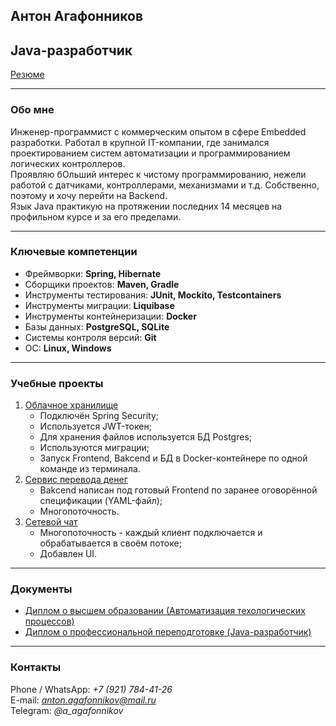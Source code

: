 ## **Антон Агафонников**
## Java-разработчик

[Резюме](https://drive.google.com/file/d/1YZ9pmg4LXu4irYar5XGlAS6eaaulbWG-/view?usp=drive_link)

---

### **Обо мне**
Инженер-программист с коммерческим опытом в сфере Embedded разработки.  Работал в крупной IT-компании, где занимался проектированием систем автоматизации и программированием логических контроллеров.  
Проявляю бОльший интерес к чистому программированию, нежели работой с датчиками, контроллерами, механизмами и т.д. Собственно, поэтому и хочу перейти на Backend.  
Язык Java практикую на протяжении последних 14 месяцев на профильном курсе и за его пределами.

---

### **Ключевые компетенции**
- Фреймворки: **Spring, Hibernate**  
- Сборщики проектов: **Maven, Gradle**  
- Инструменты тестирования: **JUnit, Mockito, Testcontainers**  
- Инструменты миграции: **Liquibase**  
- Инструменты контейнеризации: **Docker**  
- Базы данных: **PostgreSQL, SQLite**  
- Системы контроля версий: **Git**  
- ОС: **Linux, Windows**  

---

### **Учебные проекты**
1. [Облачное хранилище](https://github.com/AntonAgafonnikov/cloud_storage)  
   - Подключён Spring Security;
   - Используется JWT-токен;
   - Для хранения файлов используется БД Postgres;
   - Используются миграции;
   - Запуск Frontend, Bakcend и БД в Docker-контейнере по одной команде из терминала.
2. [Сервис перевода денег](https://github.com/AntonAgafonnikov/course_project_money_transfer)  
   - Bakcend написан под готовый Frontend по заранее оговорённой спецификации (YAML-файл);
   - Многопоточность.
3. [Сетевой чат](https://github.com/AntonAgafonnikov/course_project_2_network_chat)  
   - Многопоточность - каждый клиент подключается и обрабатывается в своём потоке;
   - Добавлен UI.

---

### **Документы**
- [Диплом о высшем образовании (Автоматизация техологических процессов)](https://drive.google.com/file/d/1bA0x6ZmGbXFVTeDdl-S0cWouY2zCttlk/view?usp=drive_link)  
- [Диплом о профессиональной переподготовке (Java-разработчик)](https://drive.google.com/file/d/1fduPZbKQfDHU6UpgQFMlu2RCRv5yzvWI/view?usp=drive_link)

---

### **Контакты**
Phone / WhatsApp: *+7 (921) 784-41-26*  
E-mail: *anton.agafonnikov@mail.ru*  
Telegram: *@a_agafonnikov* 
